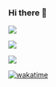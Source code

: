 ### Hi there 👋

<!--
**Zheng-Yi-git/Zheng-Yi-git** is a ✨ _special_ ✨ repository because its `README.md` (this file) appears on your GitHub profile.

Here are some ideas to get you started:

- 🔭 I’m currently working on ...
- 🌱 I’m currently learning ...
- 👯 I’m looking to collaborate on ...
- 🤔 I’m looking for help with ...
- 💬 Ask me about ...
- 📫 How to reach me: ...
- 😄 Pronouns: ...
- ⚡ Fun fact: ...
-->

![](https://github-readme-stats.vercel.app/api?username=Zheng-Yi-git)

![](https://github-readme-stats.vercel.app/api/top-langs/?username=Zheng-Yi-git)

![](https://github-readme-stats.vercel.app/api/wakatime?username=YiZheng)

[![wakatime](https://wakatime.com/badge/user/3d8c0ec3-e1fa-463d-bc80-550a56901a22.svg)](https://wakatime.com/@3d8c0ec3-e1fa-463d-bc80-550a56901a22)
